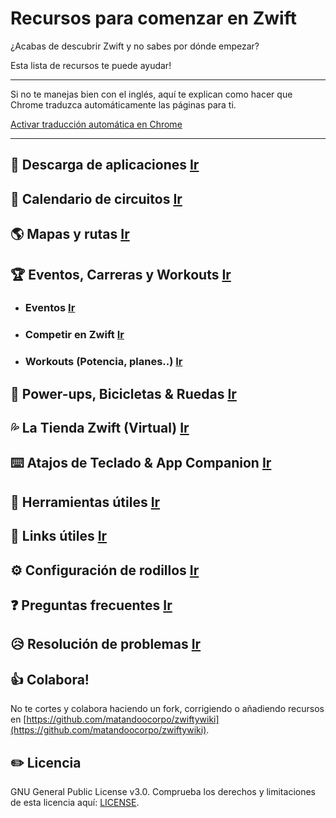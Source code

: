 # Recursos para comenzar en Zwift

¿Acabas de descubrir Zwift y no sabes por dónde empezar?

Esta lista de recursos te puede ayudar!

***
Si no te manejas bien con el inglés, aquí te explican como hacer que Chrome traduzca automáticamente las páginas para ti.

[Activar traducción automática en Chrome](https://support.google.com/chrome/answer/173424?co=GENIE.Platform%3DDesktop&hl=es)

***

## :floppy_disk: Descarga de aplicaciones [Ir](main.md#floppy_disk-descarga-de-aplicaciones)

## :calendar: Calendario de circuitos [Ir](main.md#-calendario-de-circuitos)

## :earth_americas: Mapas y rutas [Ir](main.md#earth_americas-mapas-y-rutas)

## :trophy: Eventos, Carreras y Workouts [Ir](main.md#-eventos-carreras-y-workouts)
- ### Eventos [Ir](main.md#speaker-eventos)
- ### Competir en Zwift [Ir](main.md#checkered_flag-competir-en-zwift)
- ### Workouts (Potencia, planes..) [Ir](main.md#bar_chart-workouts)

## :mushroom: Power-ups, Bicicletas & Ruedas [Ir](main.md#mushroom-power-ups-bicicletas--ruedas)

## :sweat_drops: La Tienda Zwift (Virtual) [Ir](main.md#sweat_drops-la-tienda-zwift-virtual)

## ⌨️ Atajos de Teclado & App Companion [Ir](main.md#%EF%B8%8F-atajos-de-teclado--app-companion)

## :hammer: Herramientas útiles [Ir](main.md#-herramientas-%C3%BAtiles)

## :book: Links útiles [Ir](main.md#-links-%C3%BAtiles)

## :gear: Configuración de rodillos [Ir](main.md#%EF%B8%8F-configuraci%C3%B3n-de-rodillos)

## :question: Preguntas frecuentes [Ir](main.md#question-preguntas-frecuentes)

## :disappointed_relieved: Resolución de problemas [Ir](main.md#disappointed_relieved-resoluci%C3%B3n-de-problemas)

## :thumbsup: Colabora!

No te cortes y colabora haciendo un fork, corrigiendo o añadiendo recursos en  [https://github.com/matandoocorpo/zwiftywiki](https://github.com/matandoocorpo/zwiftywiki).

## :pencil2: Licencia

GNU General Public License v3.0. Comprueba los derechos y limitaciones de esta licencia aquí: [LICENSE](LICENSE).
